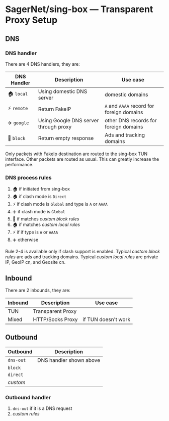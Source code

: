 # SagerNet/sing-box &mdash; Transparent Proxy Setup

## DNS

### DNS handler

There are 4 DNS handlers, they are:

| DNS Handler             | Description                           | Use case                                  |
| ----------------------- | ------------------------------------- | ----------------------------------------- |
| :house: `local`         | Using domestic DNS server             | domestic domains                          |
| :zap: `remote`          | Return FakeIP                         | `A` and `AAAA` record for foreign domains |
| :airplane: `google`     | Using Google DNS server through proxy | other DNS records for foreign domains     |
| :no_entry_sign: `block` | Return empty response                 | Ads and tracking domains                  |

Only packets with FakeIp destination are routed to the sing-box TUN interface.
Other packets are routed as usual.
This can greatly increase the performance.

### DNS process rules

1. :house: if initiated from sing-box
2. :house: if clash mode is `Direct`
3. :zap: if clash mode is `Global` and type is `A` or `AAAA`
4. :airplane: if clash mode is `Global`
5. :no_entry_sign: if matches _custom block rules_
6. :house: if matches _custom local rules_
7. :zap: if if type is `A` or `AAAA`
8. :airplane: otherwise

Rule 2-4 is available only if clash support is enabled.
Typical _custom block rules_ are ads and tracking domains.
Typical _custom local rules_ are private IP, GeoIP cn, and Geosite cn.

## Inbound

There are 2 inbounds, they are:

| Inbound | Description       | Use case            |
| ------- | ----------------- | ------------------- |
| TUN     | Transparent Proxy |                     |
| Mixed   | HTTP/Socks Proxy  | if TUN doesn't work |

## Outbound

| Outbound  | Description             |
| --------- | ----------------------- |
| `dns-out` | DNS handler shown above |
| `block`   |                         |
| `direct`  |                         |
| _custom_  |                         |

### Outbound handler

1. `dns-out` if it is a DNS request
2. _custom rules_
